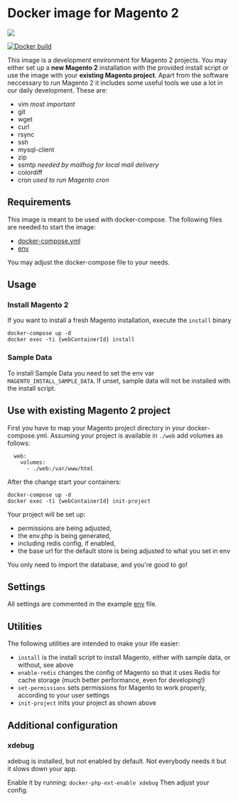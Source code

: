 # Docker image for Magento 2

[![](https://images.microbadger.com/badges/image/netzkollektivgmbh/docker-magento2.svg)](https://microbadger.com/images/netzkollektivgmbh/docker-magento2)

[![Docker build](http://dockeri.co/image/netzkollektivgmbh/docker-magento2)](https://hub.docker.com/r/netzkollektivgmbh/docker-magento2/)

This image is a development environment for Magento 2 projects. You may either set up a **new Magento 2** installation with the provided install script or use the image with your **existing Magento project**.
Apart from the software neccessary to run Magento 2 it includes some useful tools we use a lot in our daily development. These are:

* vim *most important* 
* git 
* wget 
* curl 
* rsync 
* ssh 
* mysql-client 
* zip 
* ssmtp *needed by mailhog for local mail delivery*
* colordiff 
* cron *used to run Magento cron*

## Requirements

This image is meant to be used with docker-compose. The following files are needed to start the image:

* [docker-compose.yml](docker-compose.yml)
* [env](env)

You may adjust the docker-compose file to your needs.

## Usage

### Install Magento 2

If you want to install a fresh Magento installation, execute the `install` binary
```
docker-compose up -d
docker exec -ti {webContainerId} install
```

### Sample Data

To install Sample Data you need to set the env var `MAGENTO_INSTALL_SAMPLE_DATA`.
If unset, sample data will not be installed with the install script.

## Use with existing Magento 2 project

First you have to map your Magento project directory in your docker-compose.yml. 
Assuming your project is available in `./web` add volumes as follows:

```
  web:
    volumes:
      - ./web:/var/www/html
```

After the change start your containers:
```
docker-compose up -d
docker exec -ti {webContainerId} init-project
```

Your project will be set up: 
* permissions are being adjusted, 
* the env.php is being generated, 
* including redis config, if enabled, 
* the base url for the default store is being adjusted to what you set in env

You only need to import the database, and you're good to go!

## Settings

All settings are commented in the example [env](env) file.

## Utilities

The following utilities are intended to make your life easier:

* `install` is the install script to install Magento, either with sample data, or without, see above
* `enable-redis` changes the config of Magento so that it uses Redis for cache storage (much better performance, even for developing!)
* `set-permissions` sets permissions for Magento to work properly, according to your user settings
* `init-project` inits your project as shown above

## Additional configuration
### xdebug

xdebug is installed, but not enabled by default. 
Not everybody needs it but it slows down your app.

Enable it by running:
`docker-php-ext-enable xdebug`
Then adjust your config.
